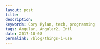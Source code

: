 ```yaml
---
layout: post
title: 
description: 
keywords: Cory Rylan, tech, programming
tags: Angular, Angular2, Intl
date: 2017-10-08
permalink: /blog/things-i-use
---
```


